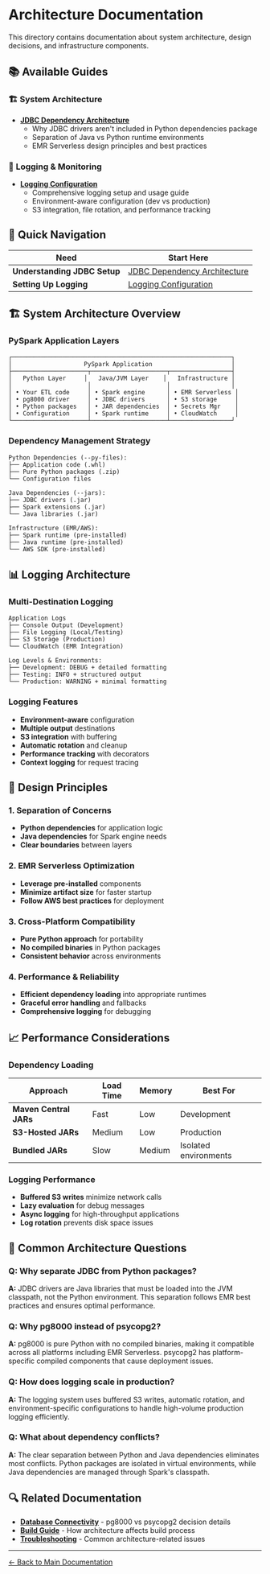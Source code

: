 # Architecture Documentation

This directory contains documentation about system architecture, design decisions, and infrastructure components.

## 📚 Available Guides

### 🏗️ **System Architecture**
- **[JDBC Dependency Architecture](./JDBC_DEPENDENCY_ARCHITECTURE.md)**
  - Why JDBC drivers aren't included in Python dependencies package
  - Separation of Java vs Python runtime environments
  - EMR Serverless design principles and best practices

### 📝 **Logging & Monitoring**
- **[Logging Configuration](./LOGGING.md)**
  - Comprehensive logging setup and usage guide
  - Environment-aware configuration (dev vs production)
  - S3 integration, file rotation, and performance tracking

## 🎯 Quick Navigation

| Need | Start Here |
|------|------------|
| **Understanding JDBC Setup** | [JDBC Dependency Architecture](./JDBC_DEPENDENCY_ARCHITECTURE.md) |
| **Setting Up Logging** | [Logging Configuration](./LOGGING.md) |

## 🏗️ System Architecture Overview

### PySpark Application Layers
```
┌─────────────────────────────────────────────────────────────┐
│                    PySpark Application                      │
├─────────────────────┬─────────────────────┬─────────────────┤
│   Python Layer     │   Java/JVM Layer    │   Infrastructure │
│                     │                     │                 │
│ • Your ETL code     │ • Spark engine      │ • EMR Serverless │
│ • pg8000 driver     │ • JDBC drivers      │ • S3 storage     │
│ • Python packages   │ • JAR dependencies  │ • Secrets Mgr    │
│ • Configuration     │ • Spark runtime     │ • CloudWatch     │
└─────────────────────┴─────────────────────┴─────────────────┘
```

### Dependency Management Strategy
```
Python Dependencies (--py-files):
├── Application code (.whl)
├── Pure Python packages (.zip)
└── Configuration files

Java Dependencies (--jars):
├── JDBC drivers (.jar)
├── Spark extensions (.jar)
└── Java libraries (.jar)

Infrastructure (EMR/AWS):
├── Spark runtime (pre-installed)
├── Java runtime (pre-installed)
└── AWS SDK (pre-installed)
```

## 📊 Logging Architecture

### Multi-Destination Logging
```
Application Logs
├── Console Output (Development)
├── File Logging (Local/Testing)
├── S3 Storage (Production)
└── CloudWatch (EMR Integration)

Log Levels & Environments:
├── Development: DEBUG + detailed formatting
├── Testing: INFO + structured output
└── Production: WARNING + minimal formatting
```

### Logging Features
- **Environment-aware** configuration
- **Multiple output** destinations
- **S3 integration** with buffering
- **Automatic rotation** and cleanup
- **Performance tracking** with decorators
- **Context logging** for request tracing

## 🔧 Design Principles

### 1. **Separation of Concerns**
- **Python dependencies** for application logic
- **Java dependencies** for Spark engine needs
- **Clear boundaries** between layers

### 2. **EMR Serverless Optimization**
- **Leverage pre-installed** components
- **Minimize artifact size** for faster startup
- **Follow AWS best practices** for deployment

### 3. **Cross-Platform Compatibility**
- **Pure Python approach** for portability
- **No compiled binaries** in Python packages
- **Consistent behavior** across environments

### 4. **Performance & Reliability**
- **Efficient dependency loading** into appropriate runtimes
- **Graceful error handling** and fallbacks
- **Comprehensive logging** for debugging

## 📈 Performance Considerations

### Dependency Loading
| Approach | Load Time | Memory | Best For |
|----------|-----------|--------|----------|
| **Maven Central JARs** | Fast | Low | Development |
| **S3-Hosted JARs** | Medium | Low | Production |
| **Bundled JARs** | Slow | Medium | Isolated environments |

### Logging Performance
- **Buffered S3 writes** minimize network calls
- **Lazy evaluation** for debug messages
- **Async logging** for high-throughput applications
- **Log rotation** prevents disk space issues

## 🚨 Common Architecture Questions

### Q: Why separate JDBC from Python packages?
**A:** JDBC drivers are Java libraries that must be loaded into the JVM classpath, not the Python environment. This separation follows EMR best practices and ensures optimal performance.

### Q: Why pg8000 instead of psycopg2?
**A:** pg8000 is pure Python with no compiled binaries, making it compatible across all platforms including EMR Serverless. psycopg2 has platform-specific compiled components that cause deployment issues.

### Q: How does logging scale in production?
**A:** The logging system uses buffered S3 writes, automatic rotation, and environment-specific configurations to handle high-volume production logging efficiently.

### Q: What about dependency conflicts?
**A:** The clear separation between Python and Java dependencies eliminates most conflicts. Python packages are isolated in virtual environments, while Java dependencies are managed through Spark's classpath.

## 🔍 Related Documentation

- **[Database Connectivity](../database/DATABASE_CONNECTIVITY.md)** - pg8000 vs psycopg2 decision details
- **[Build Guide](../deployment/BUILD_GUIDE.md)** - How architecture affects build process
- **[Troubleshooting](../troubleshooting/)** - Common architecture-related issues

---

[← Back to Main Documentation](../README.md)
